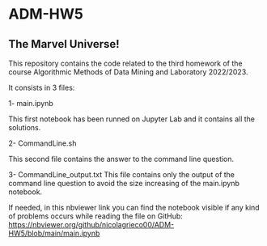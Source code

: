 # ADM-HW5
## The Marvel Universe!

This repository contains the code related to the third homework of the course Algorithmic Methods of Data Mining and Laboratory 2022/2023.

It consists in 3 files:

1- main.ipynb

This first notebook has been runned on Jupyter Lab and it contains all the solutions. 

2- CommandLine.sh

This second file contains the answer to the command line question.

3- CommandLine_output.txt
This file contains only the output of the command line question to avoid the size increasing of the main.ipynb notebook.

If needed, in this nbviewer link you can find the notebook visible if any kind of problems occurs while reading the file on GitHub: https://nbviewer.org/github/nicolagrieco00/ADM-HW5/blob/main/main.ipynb
